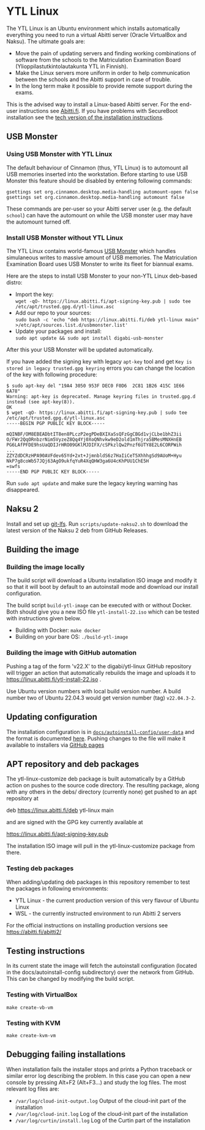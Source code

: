 # YTL Linux

The YTL Linux is an Ubuntu environment which installs automatically
everything you need to run a virtual Abitti server (Oracle VirtualBox and Naksu). The ultimate goals are:
 * Move the pain of updating servers and finding working combinations of software from the schools to the Matriculation Examination Board (Ylioppilastutkintolautakunta YTL in Finnish).
 * Make the Linux servers more uniform in order to help communication between the schools and the Abitti support in case of trouble.
 * In the long term make it possible to provide remote support during the exams.

This is the advised way to install a Linux-based Abitti server. For the end-user instructions see [Abitti.fi](https://www.abitti.fi/fi/ohjeet/koetilan-palvelin/).
If you have problems with SecureBoot installation see the [tech version of the installation instructions](INSTALL.md).

## USB Monster

### Using USB Monster with YTL Linux

The default behaviour of Cinnamon (thus, YTL Linux) is to automount all USB memories inserted into
the workstation. Before starting to use USB Monster this feature should be disabled by entering
following commands:

```
gsettings set org.cinnamon.desktop.media-handling automount-open false
gsettings set org.cinnamon.desktop.media-handling automount false
```

These commands are per-user so your Abitti server user (e.g. the default `school`) can have the automount
on while the USB monster user may have the automount turned off. 

### Install USB Monster without YTL Linux

The YTL Linux contains world-famous [USB Monster](https://github.com/digabi/usb-monster) which handles simulaneous writes
to massive amount of USB memories. The Matriculation Examination Board uses USB
Monster to write its fleet for biannual exams.

Here are the steps to install USB Monster to your non-YTL Linux deb-based distro:
 * Import the key: \
   `wget -qO- https://linux.abitti.fi/apt-signing-key.pub | sudo tee /etc/apt/trusted.gpg.d/ytl-linux.asc`
 * Add our repo to your sources: \
   `sudo bash -c 'echo "deb https://linux.abitti.fi/deb ytl-linux main" >/etc/apt/sources.list.d/usbmonster.list'`
 * Update your packages and install: \
   `sudo apt update && sudo apt install digabi-usb-monster`

After this your USB Monster will be updated automatically.

If you have added the signing key with legacy `apt-key` tool and get `Key is stored in legacy trusted.gpg keyring` errors
you can change the location of the key with following procedure:

```
$ sudo apt-key del "19A4 3050 953F DEC0 F0D6  2C81 1B26 415C 1E66 6A78"
Warning: apt-key is deprecated. Manage keyring files in trusted.gpg.d instead (see apt-key(8)).
OK
$ wget -qO- https://linux.abitti.fi/apt-signing-key.pub | sudo tee /etc/apt/trusted.gpg.d/ytl-linux.asc
-----BEGIN PGP PUBLIC KEY BLOCK-----

mQINBF/OM8EBEADbtIT8en8PLczP2egPDeBXIXaSsQFzGgCBGd1vjCLbe1bhZ3ii
O/FWr2QqORnbzrNim5VyzeZ8Qq4Yj0XoQNhvkw9eD2old1mThjra5BMesMNXHnEB
PG6LAfPFDE9hsUaQDIJrHRO09GKlMJDIFX/cSPkzlQw2Pnzf6UTY8E2L6CORPWih
...
ZZYZdDCRzHPA90AVFdev65Yd+2xt+JjmnbldS6z7HaIiCeT5XhhhgSd9AUoM+Hyu
NkP7g8coWb57JQj63AgO9ukfqYuR4XqQHW3ga6U4cKhPUU1ChE5H
=swfs
-----END PGP PUBLIC KEY BLOCK-----
```

Run `sudo apt update` and make sure the legacy keyring warning has disappeared.

## Naksu 2

Install and set up [git-lfs](https://git-lfs.com). Run `scripts/update-naksu2.sh` to download the latest version of the Naksu 2 deb from GitHub Releases.

## Building the image

### Building the image locally

The build script will download a Ubuntu installation ISO image and modify
it so that it will boot by default to an autoinstall mode and download
our install configuration.

The build script `build-ytl-image` can be executed with or without Docker. Both
should give you a new ISO file `ytl-install-22.iso` which can be tested with
instructions given below.

 * Building with Docker: `make docker`
 * Building on your bare OS: `./build-ytl-image`

### Building the image with GitHub automation

Pushing a tag of the form 'v22.X' to the digabi/ytl-linux GitHub
repository will trigger an action that automatically rebuilds the image
and uploads it to https://linux.abitti.fi/ytl-install-22.iso .

Use Ubuntu version numbers with local build version number. A build 
number two of Ubuntu 22.04.3 would get version number (tag) `v22.04.3-2`.

## Updating configuration

The installation configuration is in
[``docs/autoinstall-config/user-data``](https://github.com/digabi/ytl-linux/blob/main/docs/autoinstall-config/user-data)
and the format is documented
[here](https://ubuntu.com/server/docs/install/autoinstall-reference).
Pushing changes to the file will make
it available to installers via [GitHub
pages](https://digabi.github.io/ytl-linux/autoinstall-config/user-data)

## APT repository and deb packages

The ytl-linux-customize deb package is built automatically by a GitHub action
on pushes to the source code directory. The resulting package, along with any others
in the debs/ directory (currently none) get pushed to an apt repository at

  deb https://linux.abitti.fi/deb ytl-linux main

and are signed with the GPG key currently available at

  https://linux.abitti.fi/apt-signing-key.pub

The installation ISO image will pull in the ytl-linux-customize package from there.

### Testing deb packages

When adding/updating deb packages in this repository remember to test the
packages in following environments:
 * YTL Linux - the current production version of this very flavour of Ubuntu Linux
 * WSL - the currently instructed environment to run Abitti 2 servers

For the official instructions on installing production versions see
https://abitti.fi/abitti2/

## Testing instructions

In its current state the image will fetch the autoinstall configuration
(located in the docs/autoinstall-config subdirectory) over the network
from GitHub. This can be changed by modifying the build script.

### Testing with VirtualBox

`make create-vb-vm`

### Testing with KVM

`make create-kvm-vm`

## Debugging failing installations

When installation fails the installer stops and prints a Python traceback or similar
error log describing the problem. In this case you can open a new console by
pressing Alt+F2 (Alt+F3...) and study the log files. The most relevant log files
are:
 * `/var/log/cloud-init-output.log` Output of the cloud-init part of the installation
 * `/var/log/cloud-init.log` Log of the cloud-init part of the installation
 * `/var/log/curtin/install.log` Log of the Curtin part of the installation
